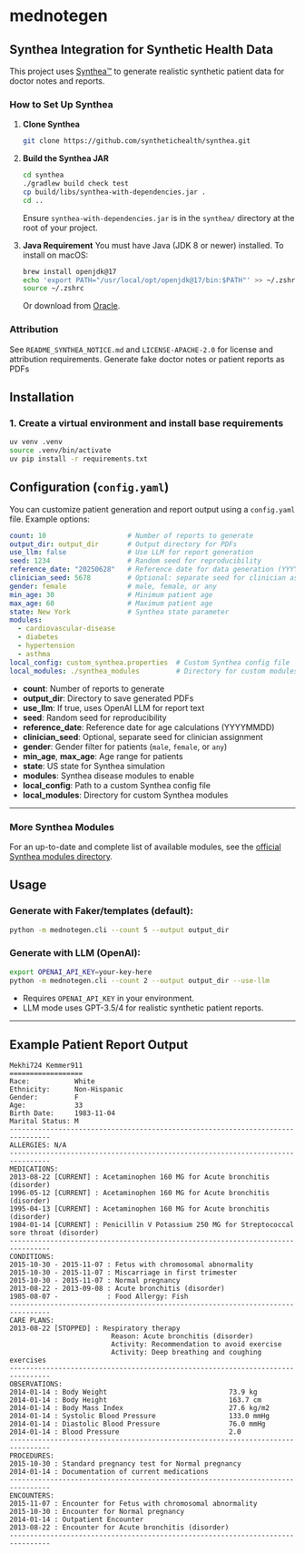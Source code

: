 # mednotegen

## Synthea Integration for Synthetic Health Data

This project uses [Synthea™](https://github.com/synthetichealth/synthea) to generate realistic synthetic patient data for doctor notes and reports.

### How to Set Up Synthea

1. **Clone Synthea**
   ```sh
   git clone https://github.com/synthetichealth/synthea.git
   ```
2. **Build the Synthea JAR**
   ```sh
   cd synthea
   ./gradlew build check test
   cp build/libs/synthea-with-dependencies.jar .
   cd ..
   ```
   Ensure `synthea-with-dependencies.jar` is in the `synthea/` directory at the root of your project.

3. **Java Requirement**
   You must have Java (JDK 8 or newer) installed. To install on macOS:
   ```sh
   brew install openjdk@17
   echo 'export PATH="/usr/local/opt/openjdk@17/bin:$PATH"' >> ~/.zshrc
   source ~/.zshrc
   ```
   Or download from [Oracle](https://www.oracle.com/java/technologies/downloads/).


### Attribution

See `README_SYNTHEA_NOTICE.md` and `LICENSE-APACHE-2.0` for license and attribution requirements.
Generate fake doctor notes or patient reports as PDFs

## Installation

### 1. Create a virtual environment and install base requirements
```sh
uv venv .venv
source .venv/bin/activate
uv pip install -r requirements.txt
```

## Configuration (`config.yaml`)

You can customize patient generation and report output using a `config.yaml` file. Example options:

```yaml
count: 10                    # Number of reports to generate
output_dir: output_dir       # Output directory for PDFs
use_llm: false               # Use LLM for report generation
seed: 1234                   # Random seed for reproducibility
reference_date: "20250628"   # Reference date for data generation (YYYYMMDD)
clinician_seed: 5678         # Optional: separate seed for clinician assignment
gender: female               # male, female, or any
min_age: 30                  # Minimum patient age
max_age: 60                  # Maximum patient age
state: New York              # Synthea state parameter
modules:
  - cardiovascular-disease
  - diabetes      
  - hypertension
  - asthma          
local_config: custom_synthea.properties  # Custom Synthea config file
local_modules: ./synthea_modules         # Directory for custom modules
```

- **count**: Number of reports to generate
- **output_dir**: Directory to save generated PDFs
- **use_llm**: If true, uses OpenAI LLM for report text
- **seed**: Random seed for reproducibility
- **reference_date**: Reference date for age calculations (YYYYMMDD)
- **clinician_seed**: Optional, separate seed for clinician assignment
- **gender**: Gender filter for patients (`male`, `female`, or `any`)
- **min_age**, **max_age**: Age range for patients
- **state**: US state for Synthea simulation
- **modules**: Synthea disease modules to enable
- **local_config**: Path to a custom Synthea config file
- **local_modules**: Directory for custom Synthea modules

---

### More Synthea Modules
For an up-to-date and complete list of available modules, see the [official Synthea modules directory](https://github.com/synthetichealth/synthea/tree/master/src/main/resources/modules).

## Usage

### Generate with Faker/templates (default):
```sh
python -m mednotegen.cli --count 5 --output output_dir
```

### Generate with LLM (OpenAI):
```sh
export OPENAI_API_KEY=your-key-here
python -m mednotegen.cli --count 2 --output output_dir --use-llm
```

- Requires `OPENAI_API_KEY` in your environment.
- LLM mode uses GPT-3.5/4 for realistic synthetic patient reports.

---

## Example Patient Report Output

```
Mekhi724 Kemmer911
==================
Race:           White
Ethnicity:      Non-Hispanic
Gender:         F
Age:            33
Birth Date:     1983-11-04
Marital Status: M
--------------------------------------------------------------------------------
ALLERGIES: N/A
--------------------------------------------------------------------------------
MEDICATIONS:
2013-08-22 [CURRENT] : Acetaminophen 160 MG for Acute bronchitis (disorder)
1996-05-12 [CURRENT] : Acetaminophen 160 MG for Acute bronchitis (disorder)
1995-04-13 [CURRENT] : Acetaminophen 160 MG for Acute bronchitis (disorder)
1984-01-14 [CURRENT] : Penicillin V Potassium 250 MG for Streptococcal sore throat (disorder)
--------------------------------------------------------------------------------
CONDITIONS:
2015-10-30 - 2015-11-07 : Fetus with chromosomal abnormality
2015-10-30 - 2015-11-07 : Miscarriage in first trimester
2015-10-30 - 2015-11-07 : Normal pregnancy
2013-08-22 - 2013-09-08 : Acute bronchitis (disorder)
1985-08-07 -            : Food Allergy: Fish
--------------------------------------------------------------------------------
CARE PLANS:
2013-08-22 [STOPPED] : Respiratory therapy
                         Reason: Acute bronchitis (disorder)
                         Activity: Recommendation to avoid exercise
                         Activity: Deep breathing and coughing exercises
--------------------------------------------------------------------------------
OBSERVATIONS:
2014-01-14 : Body Weight                              73.9 kg
2014-01-14 : Body Height                              163.7 cm
2014-01-14 : Body Mass Index                          27.6 kg/m2
2014-01-14 : Systolic Blood Pressure                  133.0 mmHg
2014-01-14 : Diastolic Blood Pressure                 76.0 mmHg
2014-01-14 : Blood Pressure                           2.0 
--------------------------------------------------------------------------------
PROCEDURES:
2015-10-30 : Standard pregnancy test for Normal pregnancy
2014-01-14 : Documentation of current medications
--------------------------------------------------------------------------------
ENCOUNTERS:
2015-11-07 : Encounter for Fetus with chromosomal abnormality
2015-10-30 : Encounter for Normal pregnancy
2014-01-14 : Outpatient Encounter
2013-08-22 : Encounter for Acute bronchitis (disorder)
--------------------------------------------------------------------------------
```

